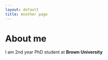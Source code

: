 ```yaml
---
layout: default
title: Another page
---
```

# About me
I am 2nd year PhD student at **Brown University**
